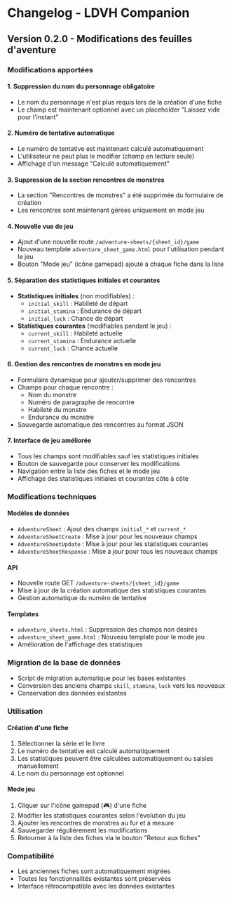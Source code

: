 # Changelog - LDVH Companion

## Version 0.2.0 - Modifications des feuilles d'aventure

### Modifications apportées

#### 1. Suppression du nom du personnage obligatoire
- Le nom du personnage n'est plus requis lors de la création d'une fiche
- Le champ est maintenant optionnel avec un placeholder "Laissez vide pour l'instant"

#### 2. Numéro de tentative automatique
- Le numéro de tentative est maintenant calculé automatiquement
- L'utilisateur ne peut plus le modifier (champ en lecture seule)
- Affichage d'un message "Calculé automatiquement"

#### 3. Suppression de la section rencontres de monstres
- La section "Rencontres de monstres" a été supprimée du formulaire de création
- Les rencontres sont maintenant gérées uniquement en mode jeu

#### 4. Nouvelle vue de jeu
- Ajout d'une nouvelle route `/adventure-sheets/{sheet_id}/game`
- Nouveau template `adventure_sheet_game.html` pour l'utilisation pendant le jeu
- Bouton "Mode jeu" (icône gamepad) ajouté à chaque fiche dans la liste

#### 5. Séparation des statistiques initiales et courantes
- **Statistiques initiales** (non modifiables) :
  - `initial_skill` : Habileté de départ
  - `initial_stamina` : Endurance de départ
  - `initial_luck` : Chance de départ
- **Statistiques courantes** (modifiables pendant le jeu) :
  - `current_skill` : Habileté actuelle
  - `current_stamina` : Endurance actuelle
  - `current_luck` : Chance actuelle

#### 6. Gestion des rencontres de monstres en mode jeu
- Formulaire dynamique pour ajouter/supprimer des rencontres
- Champs pour chaque rencontre :
  - Nom du monstre
  - Numéro de paragraphe de rencontre
  - Habileté du monstre
  - Endurance du monstre
- Sauvegarde automatique des rencontres au format JSON

#### 7. Interface de jeu améliorée
- Tous les champs sont modifiables sauf les statistiques initiales
- Bouton de sauvegarde pour conserver les modifications
- Navigation entre la liste des fiches et le mode jeu
- Affichage des statistiques initiales et courantes côte à côte

### Modifications techniques

#### Modèles de données
- `AdventureSheet` : Ajout des champs `initial_*` et `current_*`
- `AdventureSheetCreate` : Mise à jour pour les nouveaux champs
- `AdventureSheetUpdate` : Mise à jour pour les statistiques courantes
- `AdventureSheetResponse` : Mise à jour pour tous les nouveaux champs

#### API
- Nouvelle route GET `/adventure-sheets/{sheet_id}/game`
- Mise à jour de la création automatique des statistiques courantes
- Gestion automatique du numéro de tentative

#### Templates
- `adventure_sheets.html` : Suppression des champs non désirés
- `adventure_sheet_game.html` : Nouveau template pour le mode jeu
- Amélioration de l'affichage des statistiques

### Migration de la base de données
- Script de migration automatique pour les bases existantes
- Conversion des anciens champs `skill`, `stamina`, `luck` vers les nouveaux
- Conservation des données existantes

### Utilisation

#### Création d'une fiche
1. Sélectionner la série et le livre
2. Le numéro de tentative est calculé automatiquement
3. Les statistiques peuvent être calculées automatiquement ou saisies manuellement
4. Le nom du personnage est optionnel

#### Mode jeu
1. Cliquer sur l'icône gamepad (🎮) d'une fiche
2. Modifier les statistiques courantes selon l'évolution du jeu
3. Ajouter les rencontres de monstres au fur et à mesure
4. Sauvegarder régulièrement les modifications
5. Retourner à la liste des fiches via le bouton "Retour aux fiches"

### Compatibilité
- Les anciennes fiches sont automatiquement migrées
- Toutes les fonctionnalités existantes sont préservées
- Interface rétrocompatible avec les données existantes
